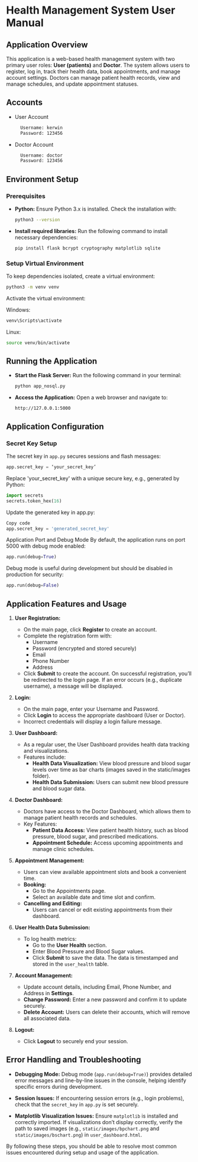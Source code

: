 # Health Management System User Manual

## Application Overview
This application is a web-based health management system with two primary user roles: **User (patients)** and **Doctor**. The system allows users to register, log in, track their health data, book appointments, and manage account settings. Doctors can manage patient health records, view and manage schedules, and update appointment statuses.

## Accounts
- User Account
  ```bash
    Username: kerwin
    Password: 123456
  ```

- Doctor Account
  ```bash
    Username: doctor
    Password: 123456
  ```

## Environment Setup

### Prerequisites
- **Python:** Ensure Python 3.x is installed. Check the installation with:
    ```bash
    python3 --version
    ```

- **Install required libraries:** Run the following command to install necessary dependencies:
    ```bash
    pip install flask bcrypt cryptography matplotlib sqlite
    ```

### Setup Virtual Environment
To keep dependencies isolated, create a virtual environment:
```bash
python3 -m venv venv
```
Activate the virtual environment:

Windows:
```bash
venv\Scripts\activate
```

Linux:
```bash
source venv/bin/activate
```

## Running the Application
- **Start the Flask Server:** Run the following command in your terminal:
    ```bash
    python app_nosql.py
    ```

- **Access the Application:** Open a web browser and navigate to:
    ```
    http://127.0.0.1:5000
    ```

## Application Configuration

### Secret Key Setup
The secret key in `app.py` secures sessions and flash messages:
```python
app.secret_key = ‘your_secret_key’
```

Replace 'your_secret_key' with a unique secure key, e.g., generated by Python:

```python
import secrets
secrets.token_hex(16)
```

Update the generated key in app.py:
```python
Copy code
app.secret_key = 'generated_secret_key'
```

Application Port and Debug Mode
By default, the application runs on port 5000 with debug mode enabled:
```python
app.run(debug=True)
```

Debug mode is useful during development but should be disabled in production for security:
```python
app.run(debug=False)
```

## Application Features and Usage

1. **User Registration:**
   - On the main page, click **Register** to create an account.
   - Complete the registration form with:
     - Username
     - Password (encrypted and stored securely)
     - Email
     - Phone Number
     - Address
   - Click **Submit** to create the account. On successful registration, you’ll be redirected to the login page. If an error occurs (e.g., duplicate username), a message will be displayed.

2. **Login:**
   - On the main page, enter your Username and Password.
   - Click **Login** to access the appropriate dashboard (User or Doctor).
   - Incorrect credentials will display a login failure message.

3. **User Dashboard:**
   - As a regular user, the User Dashboard provides health data tracking and visualizations.
   - Features include:
     - **Health Data Visualization:** View blood pressure and blood sugar levels over time as bar charts (images saved in the static/images folder).
     - **Health Data Submission:** Users can submit new blood pressure and blood sugar data.

4. **Doctor Dashboard:**
   - Doctors have access to the Doctor Dashboard, which allows them to manage patient health records and schedules.
   - Key Features:
     - **Patient Data Access:** View patient health history, such as blood pressure, blood sugar, and prescribed medications.
     - **Appointment Schedule:** Access upcoming appointments and manage clinic schedules.

5. **Appointment Management:**
   - Users can view available appointment slots and book a convenient time.
   - **Booking:**
     - Go to the Appointments page.
     - Select an available date and time slot and confirm.
   - **Cancelling and Editing:**
     - Users can cancel or edit existing appointments from their dashboard.

6. **User Health Data Submission:**
   - To log health metrics:
     - Go to the **User Health** section.
     - Enter Blood Pressure and Blood Sugar values.
     - Click **Submit** to save the data. The data is timestamped and stored in the `user_health` table.

7. **Account Management:**
   - Update account details, including Email, Phone Number, and Address in **Settings**.
   - **Change Password:** Enter a new password and confirm it to update securely.
   - **Delete Account:** Users can delete their accounts, which will remove all associated data.

8. **Logout:**
   - Click **Logout** to securely end your session.

## Error Handling and Troubleshooting

- **Debugging Mode:**
  Debug mode (`app.run(debug=True)`) provides detailed error messages and line-by-line issues in the console, helping identify specific errors during development.

- **Session Issues:**
  If encountering session errors (e.g., login problems), check that the `secret_key` in `app.py` is set securely.

- **Matplotlib Visualization Issues:**
  Ensure `matplotlib` is installed and correctly imported. If visualizations don’t display correctly, verify the path to saved images (e.g., `static/images/bpchart.png` and `static/images/bschart.png`) in `user_dashboard.html`.

By following these steps, you should be able to resolve most common issues encountered during setup and usage of the application.

